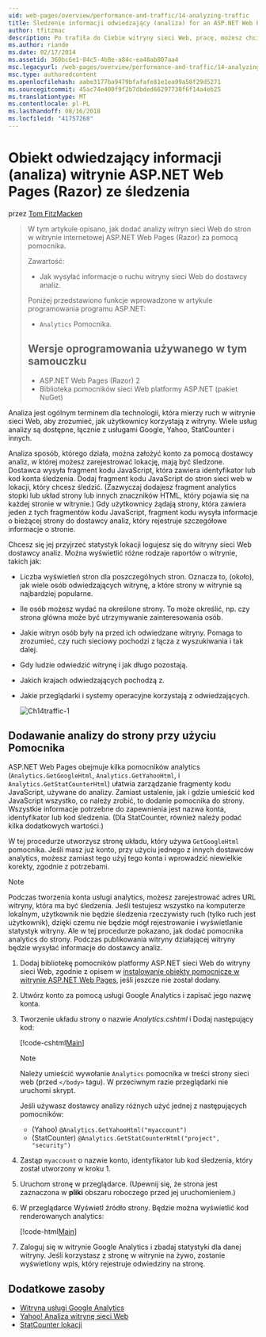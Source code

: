 ```yaml
---
uid: web-pages/overview/performance-and-traffic/14-analyzing-traffic
title: Śledzenie informacji odwiedzający (analiza) for an ASP.NET Web Pages (Razor) lokacji | Dokumentacja firmy Microsoft
author: tfitzmac
description: Po trafiła do Ciebie witryny sieci Web, pracę, możesz chcieć analizowanie ruchu witryny sieci Web.
ms.author: riande
ms.date: 02/17/2014
ms.assetid: 360bc6e1-84c5-4b8e-a84c-ea48ab807aa4
msc.legacyurl: /web-pages/overview/performance-and-traffic/14-analyzing-traffic
msc.type: authoredcontent
ms.openlocfilehash: aabe3177ba9479bfafafe81e1ea99a58f29d5271
ms.sourcegitcommit: 45ac74e400f9f2b7dbded66297730f6f14a4eb25
ms.translationtype: MT
ms.contentlocale: pl-PL
ms.lasthandoff: 08/16/2018
ms.locfileid: "41757268"
---
```

<a name="tracking-visitor-information-analytics-for-an-aspnet-web-pages-razor-site"></a>Obiekt odwiedzający informacji (analiza) witrynie ASP.NET Web Pages (Razor) ze śledzenia
====================
przez [Tom FitzMacken](https://github.com/tfitzmac)

> W tym artykule opisano, jak dodać analizy witryn sieci Web do stron w witrynie internetowej ASP.NET Web Pages (Razor) za pomocą pomocnika.
> 
> Zawartość:
> 
> - Jak wysyłać informacje o ruchu witryny sieci Web do dostawcy analiz.
> 
> Poniżej przedstawiono funkcje wprowadzone w artykule programowania programu ASP.NET:
> 
> - `Analytics` Pomocnika.
>   
> 
> ## <a name="software-versions-used-in-the-tutorial"></a>Wersje oprogramowania używanego w tym samouczku
> 
> 
> - ASP.NET Web Pages (Razor) 2
> - Biblioteka pomocników sieci Web platformy ASP.NET (pakiet NuGet)


Analiza jest ogólnym terminem dla technologii, która mierzy ruch w witrynie sieci Web, aby zrozumieć, jak użytkownicy korzystają z witryny. Wiele usług analizy są dostępne, łącznie z usługami Google, Yahoo, StatCounter i innych.

Analiza sposób, którego działa, można założyć konto za pomocą dostawcy analiz, w której możesz zarejestrować lokację, mają być śledzone. Dostawca wysyła fragment kodu JavaScript, która zawiera identyfikator lub kod konta śledzenia. Dodaj fragment kodu JavaScript do stron sieci web w lokacji, który chcesz śledzić. (Zazwyczaj dodajesz fragment analytics stopki lub układ strony lub innych znaczników HTML, który pojawia się na każdej stronie w witrynie.) Gdy użytkownicy żądają strony, która zawiera jeden z tych fragmentów kodu JavaScript, fragment kodu wysyła informacje o bieżącej strony do dostawcy analiz, który rejestruje szczegółowe informacje o stronie.

Chcesz się jej przyjrzeć statystyk lokacji logujesz się do witryny sieci Web dostawcy analiz. Można wyświetlić różne rodzaje raportów o witrynie, takich jak:

- Liczba wyświetleń stron dla poszczególnych stron. Oznacza to, (około), jak wiele osób odwiedzających witrynę, a które strony w witrynie są najbardziej popularne.
- Ile osób możesz wydać na określone strony. To może określić, np. czy strona główna może być utrzymywanie zainteresowania osób.
- Jakie witryn osób były na przed ich odwiedzane witryny. Pomaga to zrozumieć, czy ruch sieciowy pochodzi z łącza z wyszukiwania i tak dalej.
- Gdy ludzie odwiedzić witrynę i jak długo pozostają.
- Jakich krajach odwiedzających pochodzą z.
- Jakie przeglądarki i systemy operacyjne korzystają z odwiedzających.

    ![Ch14traffic-1](14-analyzing-traffic/_static/image1.jpg)

## <a name="using-a-helper-to-add-analytics-to-a-page"></a>Dodawanie analizy do strony przy użyciu Pomocnika

ASP.NET Web Pages obejmuje kilka pomocników analytics (`Analytics.GetGoogleHtml`, `Analytics.GetYahooHtml`, i `Analytics.GetStatCounterHtml`) ułatwia zarządzanie fragmenty kodu JavaScript, używane do analizy. Zamiast ustalenie, jak i gdzie umieścić kod JavaScript wszystko, co należy zrobić, to dodanie pomocnika do strony. Wszystkie informacje potrzebne do zapewnienia jest nazwa konta, identyfikator lub kod śledzenia. (Dla StatCounter, również należy podać kilka dodatkowych wartości.)

W tej procedurze utworzysz stronę układu, który używa `GetGoogleHtml` pomocnika. Jeśli masz już konto, przy użyciu jednego z innych dostawców analytics, możesz zamiast tego użyj tego konta i wprowadzić niewielkie korekty, zgodnie z potrzebami.

> [!NOTE]
> Podczas tworzenia konta usługi analytics, możesz zarejestrować adres URL witryny, która ma być śledzenia. Jeśli testujesz wszystko na komputerze lokalnym, użytkownik nie będzie śledzenia rzeczywisty ruch (tylko ruch jest użytkownik), dzięki czemu nie będzie mógł rejestrowanie i wyświetlanie statystyk witryny. Ale w tej procedurze pokazano, jak dodać pomocnika analytics do strony. Podczas publikowania witryny działającej witryny będzie wysyłać informacje do dostawcy analiz.


1. Dodaj bibliotekę pomocników platformy ASP.NET sieci Web do witryny sieci Web, zgodnie z opisem w [instalowanie obiekty pomocnicze w witrynie ASP.NET Web Pages](https://go.microsoft.com/fwlink/?LinkId=252372), jeśli jeszcze nie został dodany.
2. Utwórz konto za pomocą usługi Google Analytics i zapisać jego nazwę konta.
3. Tworzenie układu strony o nazwie *Analytics.cshtml* i Dodaj następujący kod:

    [!code-cshtml[Main](14-analyzing-traffic/samples/sample1.cshtml)]

    > [!NOTE]
    > Należy umieścić wywołanie `Analytics` pomocnika w treści strony sieci web (przed `</body>` tagu). W przeciwnym razie przeglądarki nie uruchomi skrypt.

    Jeśli używasz dostawcy analizy różnych użyć jednej z następujących pomocników:

    - (Yahoo) `@Analytics.GetYahooHtml("myaccount")`
    - (StatCounter) `@Analytics.GetStatCounterHtml("project", "security")`
4. Zastąp `myaccount` o nazwie konto, identyfikator lub kod śledzenia, który został utworzony w kroku 1.
5. Uruchom stronę w przeglądarce. (Upewnij się, że strona jest zaznaczona w **pliki** obszaru roboczego przed jej uruchomieniem.)
6. W przeglądarce Wyświetl źródło strony. Będzie można wyświetlić kod renderowanych analytics:

    [!code-html[Main](14-analyzing-traffic/samples/sample2.html)]
7. Zaloguj się w witrynie Google Analytics i zbadaj statystyki dla danej witryny. Jeśli korzystasz z stronę w witrynie na żywo, zostanie wyświetlony wpis, który rejestruje odwiedziny na stronę.

<a id="Additional_Resources"></a>
## <a name="additional-resources"></a>Dodatkowe zasoby

- [Witryna usługi Google Analytics](https://www.google.com/analytics/)
- [Yahoo! Analiza witrynę sieci Web](http://help.yahoo.com/l/us/yahoo/ywa/)
- [StatCounter lokacji](http://statcounter.com/)

